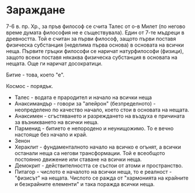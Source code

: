 # Зараждане
7-6 в. пр. Хр., за пръв философ се счита Талес от о-в Милет (по негово време думата
философия не е съществувала). Един от 7-те мъдреци в древността. Той е считан за
първи философ, защото първи поставя физическа субстанция (неделима първа основа) в
основата на всички неща. Първите гръцки философи се наричат натурфилософи (физици),
защото всеки поставя някаква физическа субстанция в основата на нещата. Още ги 
наричат досократици.

Битие - това, което "е".

Космос - порядък.

- Талес - водата е прародител и начало на всички неща
- Анаксимандър - говори за "апейрон" (безпределното) - неопределено по качество 
начало, което стои в основата на нещата.
- Анаксимен - сгъстяването и разреждането на въздуха е причината за възникването на 
всички неща.
- Парменид - битието е непородено и неунищожимо. То е вечно настояще без начало и 
край.
- Зенон
- Хераклит - фундаменталното начало на всичко е огънят, а всички останали неща са
негови трансформации. Той е всеобщото постоянно движение или ставане на всички неща.
- Демокрит - действителността се състои от атоми и пространство.
- Питагор - числото е началото на всички неща, то е реалност - "физисът" на нещата.
Числото се ражда от "хармонията на крайните и безкрайните елементи" и така поражда
всички неща.